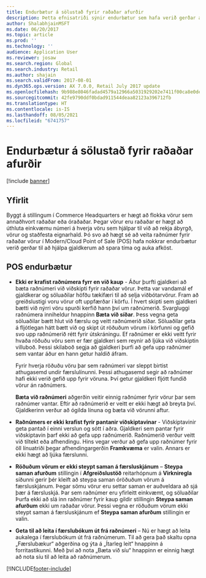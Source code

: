 ```yaml
---
title: Endurbætur á sölustað fyrir raðaðar afurðir
description: Þetta efnisatriði sýnir endurbætur sem hafa verið gerðar á röðuðum vörum til að hjálpa þér að spara tíma og auka afköst.
author: ShalabhjainMSFT
ms.date: 06/20/2017
ms.topic: article
ms.prod: ''
ms.technology: ''
audience: Application User
ms.reviewer: josaw
ms.search.region: Global
ms.search.industry: Retail
ms.author: shajain
ms.search.validFrom: 2017-08-01
ms.dyn365.ops.version: AX 7.0.0, Retail July 2017 update
ms.openlocfilehash: 9b988e8046fadad4579a12966a5031929202e7411f00ca8e0de149380ddb34fc
ms.sourcegitcommit: 42fe9790ddf0bdad911544deaa82123a396712fb
ms.translationtype: HT
ms.contentlocale: is-IS
ms.lasthandoff: 08/05/2021
ms.locfileid: "6741757"
---
```

# <a name="point-of-sale-pos-improvements-for-serialized-products"></a>Endurbætur á sölustað fyrir raðaðar afurðir

[!include [banner](includes/banner.md)]

## <a name="overview"></a>Yfirlit

Byggt á stillingum í Commerce Headquarters er hægt að flokka vörur sem annaðhvort raðaðar eða óraðaðar. Þegar vörur eru raðaðar er hægt að úthluta einkvæmu númeri á hverja vöru sem hjálpar til við að rekja ábyrgð, vörur og staðfesta eignarhald. Þó svo að hægt sé að veita raðnúmer fyrir raðaðar vörur í Modern/Cloud Point of Sale (POS) hafa nokkrar endurbætur verið gerðar til að hjálpa gjaldkerum að spara tíma og auka afköst.

## <a name="pos-improvements"></a>POS endurbætur

- **Ekki er krafist raðnúmera fyrr en við kaup** - Áður þurfti gjaldkeri að bæta raðnúmeri við viðskipti fyrir raðaðar vörur. Þetta var vandamál ef gjaldkerar og söluaðilar höfðu tækifæri til að selja viðbótarvörur. Fram að greiðslustigi voru vörur oft uppfærðar í körfu. Í hvert skipti sem gjaldkeri bætti við nýrri vöru spurði kerfið hann því um raðnúmerið. Svargluggi raðnúmera inniheldur hnappinn **Bæta við síðar**. Þess vegna geta söluaðilar bætt hlut við færslu og veitt raðnúmerið síðar. Söluaðilar geta á fljótlegan hátt bætt við og skipt út röðuðum vörum í körfunni og gefið svo upp raðnúmerið rétt fyrir útskráningu. Ef raðnúmer er ekki veitt fyrir hvaða röðuðu vöru sem er fær gjaldkeri sem reynir að ljúka við viðskiptin villuboð. Þessi skilaboð segja að gjaldkeri þurfi að gefa upp raðnúmer sem vantar áður en hann getur haldið áfram.

    Fyrir hverja röðuðu vöru þar sem raðnúmeri var sleppt birtist athugasemd undir færslulínunni. Þessi athugasemd segir að raðnúmer hafi ekki verið gefið upp fyrir vöruna. Því getur gjaldkeri fljótt fundið vörur án raðnúmers.

    **Bæta við raðnúmeri** aðgerðin veitir einnig raðnúmer fyrir vörur þar sem raðnúmer vantar. Eftir að raðnúmerið er veitt er ekki hægt að breyta því. Gjaldkerinn verður að ógilda línuna og bæta við vörunni aftur.
    
- **Raðnúmers er ekki krafist fyrir pantanir viðskiptavinar** - Viðskiptavinir geta pantað í einni verslun og sótt í aðra. Gjaldkeri sem pantar fyrir viðskiptavin þarf ekki að gefa upp raðnúmerið. Raðnúmerið verður veitt við tiltekt eða afhendingu. Hins vegar verður að gefa upp raðnúmer fyrir öll línuatriði þegar afhendingargerðin **Framkvæma** er valin. Annars er ekki hægt að ljúka færslunni.
- **Röðuðum vörum er ekki steypt saman á færsluskjánum** – **Steypa saman afurðum** stillingin í **Afgreiðslustöð** reitarhópnum á **Virkniregla** síðunni gerir þér kleift að steypa saman óröðuðum vörum á færsluskjánum. Þegar sömu vörur eru settar saman er auðveldara að sjá þær á færsluskjá. Þar sem raðnúmer eru yfirleitt einkvæmt, og söluaðilar Þurfa ekki að slá inn raðnúmer fyrir kaup gildir stillingin **Steypa saman afurðum** ekki um raðaðar vörur. Þessi vegna er röðuðum vörum ekki steypt saman á færsluskjánum ef **Steypa saman afurðum** stillingin er valin.
- **Geta til að leita í færslubókum út frá raðnúmeri** – Nú er hægt að leita aukalega í færslubókum út frá raðnúmerum. Til að gera það skaltu opna „Færslubækur“ aðgerðina og ýta á „Ítarleg leit“ hnappinn á forritastikunni. Með því að nota „Bæta við síu“ hnappinn er einnig hægt að nota síu til að leita að raðnúmerum.


[!INCLUDE[footer-include](../includes/footer-banner.md)]